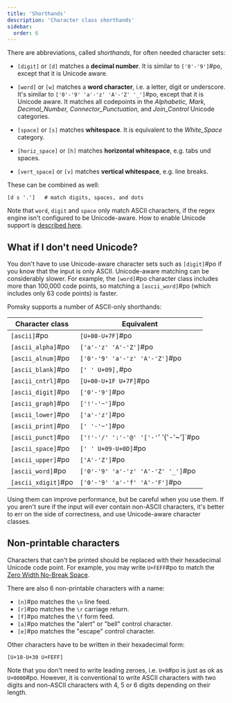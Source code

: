 ```yaml
---
title: 'Shorthands'
description: 'Character class shorthands'
sidebar:
  order: 6
---
```


There are abbreviations, called _shorthands_, for often needed character sets:

- `[digit]` or `[d]` matches a **decimal number**. It is similar to `['0'-'9']`#po,
  except that it is Unicode aware.

- `[word]` or `[w]` matches a **word character**, i.e. a letter, digit or underscore. It's similar
  to `['0'-'9' 'a'-'z' 'A'-'Z' '_']`#po, except that it is Unicode aware. It matches all
  codepoints in the _Alphabetic, Mark, Decimal_Number, Connector_Punctuation,_ and _Join_Control_
  Unicode categories.

- `[space]` or `[s]` matches **whitespace**. It is equivalent to the _White_Space_ category.

- `[horiz_space]` or `[h]` matches **horizontal whitespace**, e.g. tabs und spaces.

- `[vert_space]` or `[v]` matches **vertical whitespace**, e.g. line breaks.

These can be combined as well:

```pomsky
[d s '.']   # match digits, spaces, and dots
```

Note that `word`, `digit` and `space` only match ASCII characters, if the regex engine isn't
configured to be Unicode-aware. How to enable Unicode support is
[described here](/docs/get-started/enable-unicode).

## What if I don't need Unicode?

You don't have to use Unicode-aware character sets such as `[digit]`#po if you
know that the input is only ASCII. Unicode-aware matching can be considerably slower. For example,
the `[word]`#po character class includes more than 100,000 code points, so
matching a `[ascii_word]`#po (which includes only 63 code points) is faster.

Pomsky supports a number of ASCII-only shorthands:

| Character class     | Equivalent                             |
| ------------------- | -------------------------------------- |
| `[ascii]`#po        | `[U+00-U+7F]`#po                       |
| `[ascii_alpha]`#po  | `['a'-'z' 'A'-'Z']`#po                 |
| `[ascii_alnum]`#po  | `['0'-'9' 'a'-'z' 'A'-'Z']`#po         |
| `[ascii_blank]`#po  | `[' ' U+09],`#po                       |
| `[ascii_cntrl]`#po  | `[U+00-U+1F U+7F]`#po                  |
| `[ascii_digit]`#po  | `['0'-'9']`#po                         |
| `[ascii_graph]`#po  | `['!'-'~']`#po                         |
| `[ascii_lower]`#po  | `['a'-'z']`#po                         |
| `[ascii_print]`#po  | `[' '-'~']`#po                         |
| `[ascii_punct]`#po  | `['!'-'/' ':'-'@' '['-'`' '{'-'~']`#po |
| `[ascii_space]`#po  | `[' ' U+09-U+0D]`#po                   |
| `[ascii_upper]`#po  | `['A'-'Z']`#po                         |
| `[ascii_word]`#po   | `['0'-'9' 'a'-'z' 'A'-'Z' '_']`#po     |
| `[ascii_xdigit]`#po | `['0'-'9' 'a'-'f' 'A'-'F']`#po         |

Using them can improve performance, but be careful when you use them. If you aren't sure if the
input will ever contain non-ASCII characters, it's better to err on the side of correctness, and
use Unicode-aware character classes.

## Non-printable characters

Characters that can't be printed should be replaced with their hexadecimal Unicode code point. For
example, you may write `U+FEFF`#po to match the
[Zero Width No-Break Space](https://www.compart.com/en/unicode/U+FEFF).

There are also 6 non-printable characters with a name:

- `[n]`#po matches the `\n` line feed.
- `[r]`#po matches the `\r` carriage return.
- `[f]`#po matches the `\f` form feed.
- `[a]`#po matches the "alert" or "bell" control character.
- `[e]`#po matches the "escape" control character.

Other characters have to be written in their hexadecimal form:

```pomsky
[U+10-U+30 U+FEFF]
```

Note that you don't need to write leading zeroes, i.e. `U+0`#po is just as ok as
`U+0000`#po. However, it is conventional to write ASCII characters with two digits and
non-ASCII characters with 4, 5 or 6 digits depending on their length.
